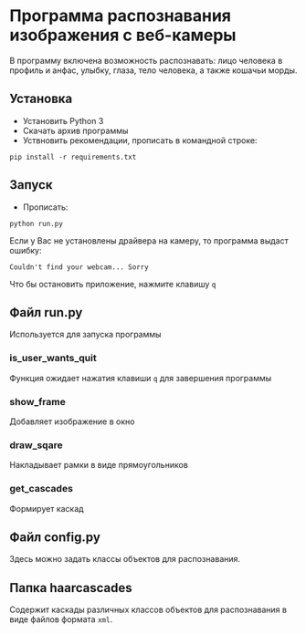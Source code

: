 # Программа распознавания изображения с веб-камеры
В программу включена возможность распознавать: лицо человека в профиль и анфас, улыбку, глаза, тело человека, а также кошачьи морды.

## Установка
 - Установить Python 3
 - Скачать архив программы
 - Уствновить рекомендации, прописать в командной строке:
```angular2html
pip install -r requirements.txt
```

## Запуск
 - Прописать:
```angular2html
python run.py
```
Если у Вас не установлены драйвера на камеру, то программа выдаст ошибку:
```angular2html
Couldn't find your webcam... Sorry 
```
Что бы остановить приложение, нажмите клавишу `q`

## Файл run.py

Используется для запуска программы

### is_user_wants_quit
Функция ожидает нажатия клавиши `q` для завершения программы

### show_frame
Добавляет изображение в окно

### draw_sqare
Накладывает рамки в виде прямоугольников

### get_cascades
Формирует каскад

## Файл config.py
Здесь можно задать классы объектов для распознавания.

## Папка haarcascades
Cодержит каскады различных классов объектов для распознавания в виде файлов формата `xml`.